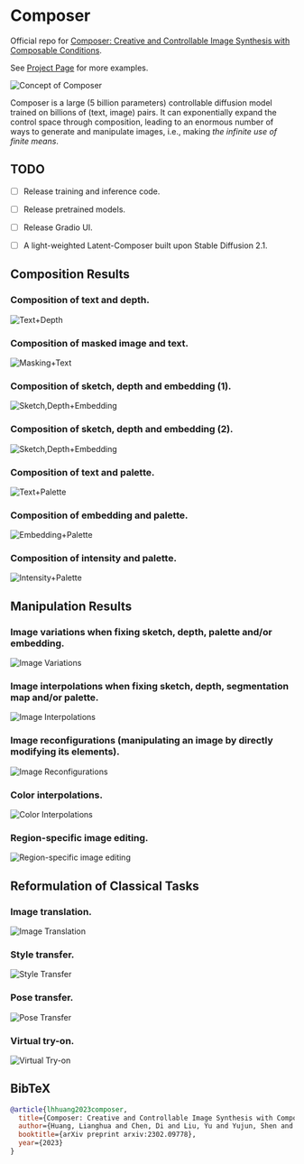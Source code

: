 # Composer

Official repo for [Composer: Creative and Controllable Image Synthesis with Composable Conditions](https://arxiv.org/abs/2302.09778).

See [Project Page](https://ali-vilab.github.io/composer-page/) for more examples.

![Concept of Composer](assets/teaser.jpg "Concept of Composer")
<!-- *(Concept of Composer)* -->

Composer is a large (5 billion parameters) controllable diffusion model trained on billions of (text, image) pairs. It can exponentially expand the control space through composition, leading to an enormous number of ways to generate and manipulate images, i.e., making *the infinite use of finite means*.


## TODO

- [ ] Release training and inference code.
- [ ] Release pretrained models.
- [ ] Release Gradio UI.
- [ ] A light-weighted Latent-Composer built upon Stable Diffusion 2.1.


## Composition Results

### Composition of **text** and **depth**.

![Text+Depth](assets/text+depth.jpg "Text+Depth")

### Composition of **masked image** and **text**.

![Masking+Text](assets/masking+text.jpg "Masking+Text")

### Composition of **sketch, depth** and **embedding** (1).

![Sketch,Depth+Embedding](assets/sketch,depth+embedding_1.jpg "Sketch,Depth+Embedding")

### Composition of **sketch, depth** and **embedding** (2).

![Sketch,Depth+Embedding](assets/sketch,depth+embedding_2.jpg "Sketch,Depth+Embedding")

### Composition of **text** and **palette**.

![Text+Palette](assets/text+palette.jpg "Text+Palette")

### Composition of **embedding** and **palette**.

![Embedding+Palette](assets/embedding+palette.jpg "Embedding+Palette")

### Composition of **intensity** and **palette**.

![Intensity+Palette](assets/intensity+palette.jpg "Intensity+Palette")


## Manipulation Results

### **Image variations** when fixing **sketch, depth, palette** and/or **embedding**.

![Image Variations](assets/variations.jpg "Image Variations")

### **Image interpolations** when fixing **sketch, depth, segmentation map** and/or **palette**.

![Image Interpolations](assets/interpolations.jpg "Image Interpolations")

### **Image reconfigurations** (manipulating an image by directly modifying its elements).

![Image Reconfigurations](assets/reconfigurations.jpg "Image Reconfigurations")

### **Color interpolations.**

![Color Interpolations](assets/color_interpolations.jpg "Color Interpolations")

### **Region-specific image editing.**

![Region-specific image editing](assets/editable_region.jpg "Region-specific image editing")


## Reformulation of Classical Tasks

### **Image translation.**

![Image Translation](assets/translation.jpg "Image Translation")

### **Style transfer.**

![Style Transfer](assets/style_transfer.jpg "Style Transfer")

### **Pose transfer.**

![Pose Transfer](assets/pose_transfer.jpg "Pose Transfer")

### **Virtual try-on.**

![Virtual Try-on](assets/virtual_try_on.jpg "Virtual Try-on")


## BibTeX

```bibtex
@article{lhhuang2023composer,
  title={Composer: Creative and Controllable Image Synthesis with Composable Conditions},
  author={Huang, Lianghua and Chen, Di and Liu, Yu and Yujun, Shen and Zhao, Deli and Jingren, Zhou},
  booktitle={arXiv preprint arxiv:2302.09778},
  year={2023}
}
```
